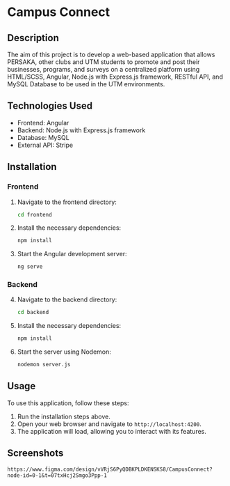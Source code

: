 # Campus Connect

## Description
The aim of this project is to develop a web-based application that allows PERSAKA, other clubs and UTM students to promote and post their businesses, programs, and surveys on a centralized platform using HTML/SCSS, Angular, Node.js with Express.js framework, RESTful API, and MySQL Database to be used in the UTM environments.


## Technologies Used
- Frontend: Angular
- Backend: Node.js with Express.js framework
- Database: MySQL
- External API: Stripe

## Installation

### Frontend
1. Navigate to the frontend directory:
   ```bash
   cd frontend
   
2. Install the necessary dependencies:
   ```bash
   npm install
   
3. Start the Angular development server:
   ```bash
   ng serve
   
### Backend

4. Navigate to the backend directory:
   ```bash
   cd backend
   
5. Install the necessary dependencies:
   ```bash
   npm install
   
6. Start the server using Nodemon:
   ```bash
   nodemon server.js
   
## Usage
To use this application, follow these steps:

1. Run the installation steps above.
2. Open your web browser and navigate to `http://localhost:4200`.
3. The application will load, allowing you to interact with its features.

## Screenshots
`https://www.figma.com/design/vVRjS6PyQDBKPLDKENSKS8/CampusConnect?node-id=0-1&t=07txHcj2Smgo3Ppp-1`
